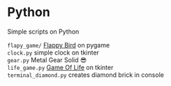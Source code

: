 # Python
Simple scripts on Python  

`flapy_game/` [Flappy Bird](https://en.wikipedia.org/wiki/Flappy_Bird) on pygame   
`clock.py` simple clock on tkinter  
`gear.py` Metal Gear Solid :sunglasses:  
`life_game.py` [Game Of Life](https://en.wikipedia.org/wiki/Conway%27s_Game_of_Life) on tkinter  
`terminal_diamond.py` creates diamond brick in console  